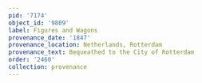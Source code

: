 ```yaml
---
pid: '7174'
object_id: '9809'
label: Figures and Wagons
provenance_date: '1847'
provenance_location: Netherlands, Rotterdam
provenance_text: Bequeathed to the City of Rotterdam
order: '2460'
collection: provenance
---
```

